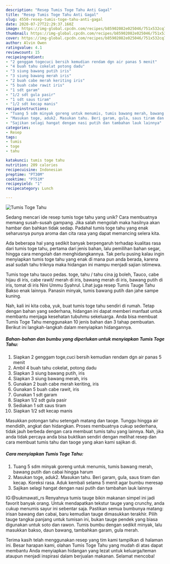 ```yaml
---
description: "Resep Tumis Toge Tahu Anti Gagal"
title: "Resep Tumis Toge Tahu Anti Gagal"
slug: 4550-resep-tumis-toge-tahu-anti-gagal
date: 2020-07-27T22:29:37.160Z
image: https://img-global.cpcdn.com/recipes/b85902082e025046/751x532cq70/tumis-toge-tahu-foto-resep-utama.jpg
thumbnail: https://img-global.cpcdn.com/recipes/b85902082e025046/751x532cq70/tumis-toge-tahu-foto-resep-utama.jpg
cover: https://img-global.cpcdn.com/recipes/b85902082e025046/751x532cq70/tumis-toge-tahu-foto-resep-utama.jpg
author: Alvin Owen
ratingvalue: 4.1
reviewcount: 15
recipeingredient:
- "2 genggam togecuci bersih kemudian rendam dgn air panas 5 menit"
- "4 buah tahu cokelat potong dadu"
- "3 siung bawang putih iris"
- "3 siung bawang merah iris"
- "2 buah cabe merah keriting iris"
- "5 buah cabe rawit iris"
- "1 sdt garam"
- "1/2 sdt gula pasir"
- "1 sdt saus tiram"
- "1/2 sdt kecap manis"
recipeinstructions:
- "Tuang 5 sdm minyak goreng untuk menumis, tumis bawang merah, bawang putih dan cabai hingga harum"
- "Masukan toge, aduk2. Masukan tahu. Beri garam, gula, saus tiram dan kecap. Koreksi rasa. Aduk kembali selama 5 menit agar bumbu meresap"
- "Sajikan selagi hangat dengan nasi putih dan tambahan lauk lainnya"
categories:
- Resep
tags:
- tumis
- toge
- tahu

katakunci: tumis toge tahu 
nutrition: 209 calories
recipecuisine: Indonesian
preptime: "PT30M"
cooktime: "PT51M"
recipeyield: "1"
recipecategory: Lunch

---
```



![Tumis Toge Tahu](https://img-global.cpcdn.com/recipes/b85902082e025046/751x532cq70/tumis-toge-tahu-foto-resep-utama.jpg)

Sedang mencari ide resep tumis toge tahu yang unik? Cara membuatnya memang susah-susah gampang. Jika salah mengolah maka hasilnya akan hambar dan bahkan tidak sedap. Padahal tumis toge tahu yang enak seharusnya punya aroma dan cita rasa yang dapat memancing selera kita.

Ada beberapa hal yang sedikit banyak berpengaruh terhadap kualitas rasa dari tumis toge tahu, pertama dari jenis bahan, lalu pemilihan bahan segar, hingga cara mengolah dan menghidangkannya. Tak perlu pusing kalau ingin menyiapkan tumis toge tahu yang enak di mana pun anda berada, karena asal sudah tahu triknya maka hidangan ini mampu menjadi sajian istimewa.

Tumis toge tahu tauco pedas. toge, tahu / tahu cina jg boleh, Tauco, cabe hijau di iris, cabe rawit/ merah di iris, bawang merah di iris, bawang putih di iris, tomat di iris Nini Ummu Syahrul. Lihat juga resep Tumis Tauge Tahu Bakso enak lainnya. Panasin minyak, tumis bawang putih dan jahe sampe kuning.


Nah, kali ini kita coba, yuk, buat tumis toge tahu sendiri di rumah. Tetap dengan bahan yang sederhana, hidangan ini dapat memberi manfaat untuk membantu menjaga kesehatan tubuhmu sekeluarga. Anda bisa membuat Tumis Toge Tahu menggunakan 10 jenis bahan dan 3 tahap pembuatan. Berikut ini langkah-langkah dalam menyiapkan hidangannya.

<!--inarticleads1-->

##### Bahan-bahan dan bumbu yang diperlukan untuk menyiapkan Tumis Toge Tahu:

1. Siapkan 2 genggam toge,cuci bersih kemudian rendam dgn air panas 5 menit
1. Ambil 4 buah tahu cokelat, potong dadu
1. Siapkan 3 siung bawang putih, iris
1. Siapkan 3 siung bawang merah, iris
1. Gunakan 2 buah cabe merah keriting, iris
1. Gunakan 5 buah cabe rawit, iris
1. Gunakan 1 sdt garam
1. Siapkan 1/2 sdt gula pasir
1. Sediakan 1 sdt saus tiram
1. Siapkan 1/2 sdt kecap manis


Masukkan potongan tahu setengah matang dan taoge. Tunggu hingga air mendidih, angkat dan hidangkan. Proses membuatnya cukup sederhana, tidak jauh berbeda dengan cara membuat tumis tahu yang lainnya. Nah, jika anda tidak percaya anda bisa buktikan sendiri dengan melihat resep dan cara membuat tumis tahu dan taoge yang akan kami sajikan di. 

<!--inarticleads2-->

##### Cara menyiapkan Tumis Toge Tahu:

1. Tuang 5 sdm minyak goreng untuk menumis, tumis bawang merah, bawang putih dan cabai hingga harum
1. Masukan toge, aduk2. Masukan tahu. Beri garam, gula, saus tiram dan kecap. Koreksi rasa. Aduk kembali selama 5 menit agar bumbu meresap
1. Sajikan selagi hangat dengan nasi putih dan tambahan lauk lainnya


IG:@sukmawati_rs Renyahnya tumis tauge bikin makanan simpel ini jadi favorit banyak orang. Untuk mendapatkan tekstur tauge yang crunchy, anda cukup menumis sayur ini sebentar saja. Pastikan semua bumbunya matang: irisan bawang dan cabai, baru kemudian tauge dimasukkan terakhir. Pilih tauge tangkai panjang untuk tumisan ini, bukan tauge pendek yang biasa digunakan untuk soto dan rawon. Tumis bumbu dengan sedikit minyak, lalu masukkan bakso, daun bawang, tambahkan garam, gula merah. 

Terima kasih telah menggunakan resep yang tim kami tampilkan di halaman ini. Besar harapan kami, olahan Tumis Toge Tahu yang mudah di atas dapat membantu Anda menyiapkan hidangan yang lezat untuk keluarga/teman ataupun menjadi inspirasi dalam berjualan makanan. Selamat mencoba!
